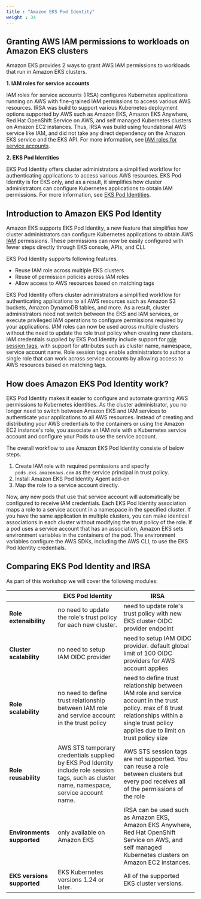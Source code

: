 ```yaml
---
title : "Amazon EKS Pod Identity"
weight : 34
---
```



## Granting AWS IAM permissions to workloads on Amazon EKS clusters

Amazon EKS provides 2 ways to grant AWS IAM permissions to workloads that run in Amazon EKS clusters.

**1. IAM roles for service accounts**


IAM roles for service accounts (IRSA) configures Kubernetes applications running on AWS with fine-grained IAM permissions to access various AWS resources. IRSA was build to support various Kubernetes deployment options supported by AWS such as Amazon EKS, Amazon EKS Anywhere, Red Hat OpenShift Service on AWS, and self managed Kubernetes clusters on Amazon EC2 instances. Thus, IRSA was build using foundational AWS service like IAM, and did not take any direct dependency on the Amazon EKS service and the EKS API. For more information, see [IAM roles for service accounts](https://docs.aws.amazon.com/eks/latest/userguide/iam-roles-for-service-accounts.html).

**2. EKS Pod Identities**


EKS Pod Identity offers cluster administrators a simplified workflow for authenticating applications to access various AWS resources. EKS Pod Identity is for EKS only, and as a result, it simplifies how cluster administrators can configure Kubernetes applications to obtain IAM permissions. For more information, see [EKS Pod Identities](https://docs.aws.amazon.com/eks/latest/userguide/pod-identities.html).


## Introduction to Amazon EKS Pod Identity

Amazon EKS supports EKS Pod Identity, a new feature that simplifies how cluster administrators can configure Kubernetes applications to obtain AWS [IAM](https://aws.amazon.com/iam/) permissions. These permissions can now be easily configured with fewer steps directly through EKS console, APIs, and CLI. 

EKS Pod Identity supports following features.

*  Reuse IAM role across multiple EKS clusters
*  Reuse of permission policies across IAM roles
*  Allow access to AWS resources based on matching tags


EKS Pod Identity offers cluster administrators a simplified workflow for authenticating applications to all AWS resources such as Amazon S3 buckets, Amazon DynamoDB tables, and more. As a result, cluster administrators need not switch between the EKS and IAM services, or execute privileged IAM operations to configure permissions required by your applications. IAM roles can now be used across multiple clusters without the need to update the role trust policy when creating new clusters. IAM credentials supplied by EKS Pod Identity include support for [role session tags](https://docs.aws.amazon.com/IAM/latest/UserGuide/access_tags.html), with support for attributes such as cluster name, namespace, service account name. Role session tags enable administrators to author a single role that can work across service accounts by allowing access to AWS resources based on matching tags.


## How does Amazon EKS Pod Identity work?

EKS Pod Identity makes it easier to configure and automate granting AWS permissions to Kubernetes identities. As the cluster administrator, you no longer need to switch between Amazon EKS and IAM services to authenticate your applications to all AWS resources.  Instead of creating and distributing your AWS credentials to the containers or using the Amazon EC2 instance's role, you associate an IAM role with a Kubernetes service account and configure your Pods to use the service account.

The overall workflow to use Amazon EKS Pod Identity consiste of below steps.

1. Create IAM role with required permissions and specify `pods.eks.amazonaws.com` as the service principal in trust policy.
2. Install Amazon EKS Pod Identity Agent add-on
3. Map the role to a service account directly. 


Now, any new pods that use that service account will automatically be configured to receive IAM credentials. Each EKS Pod Identity association maps a role to a service account in a namespace in the specified cluster. If you have the same application in multiple clusters, you can make identical associations in each cluster without modifying the trust policy of the role. If a pod uses a service account that has an association, Amazon EKS sets environment variables in the containers of the pod. The environment variables configure the AWS SDKs, including the AWS CLI, to use the EKS Pod Identity credentials.



## Comparing EKS Pod Identity and IRSA


As part of this workshop we will cover the following modules:

|  | EKS Pod Identity | IRSA | 
| --- | --- | --- | 
| **Role extensibility**| no need to update the role's trust policy for each new cluster. | need to update role's trust policy with new EKS cluster OIDC provider endpoint| 
| **Cluster scalability** | no need to setup IAM OIDC provider | need to setup IAM OIDC provider. default global limit of 100 OIDC providers for AWS account applies| 
| **Role scalability**| no need to define trust relationship between IAM role and service account in the trust policy | need to define trust relationship between IAM role and service account in the trust policy. max of 8 trust relationships within a single trust policy applies due to limit on trust policy size |
| **Role reusability**| AWS STS temporary credentials supplied by EKS Pod Identity include role session tags, such as cluster name, namespace, service account name. | AWS STS session tags are not supported. You can reuse a role between clusters but every pod receives all of the permissions of the role |
| **Environments supported**| only available on Amazon EKS | IRSA can be used such as Amazon EKS, Amazon EKS Anywhere, Red Hat OpenShift Service on AWS, and self managed Kubernetes clusters on Amazon EC2 instances. |
| **EKS versions supported** | EKS Kubernetes versions 1.24 or later. | All of the supported EKS cluster versions. | 



